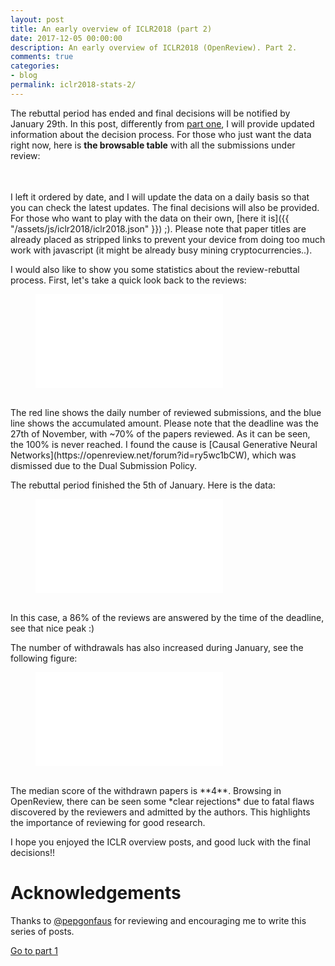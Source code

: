 ```yaml
---
layout: post
title: An early overview of ICLR2018 (part 2)
date: 2017-12-05 00:00:00
description: An early overview of ICLR2018 (OpenReview). Part 2.
comments: true
categories:
- blog
permalink: iclr2018-stats-2/
---
```


<link rel="stylesheet" type="text/css" href="https://cdn.datatables.net/1.10.16/css/jquery.dataTables.min.css">
<script
src="https://code.jquery.com/jquery-3.2.1.min.js"
integrity="sha256-hwg4gsxgFZhOsEEamdOYGBf13FyQuiTwlAQgxVSNgt4="
crossorigin="anonymous"></script>
<script src="https://cdn.datatables.net/1.10.16/js/jquery.dataTables.min.js"></script>
<script>
    $(document).ready(function() {
        $.getJSON('{{ "/assets/js/iclr2018/iclr2018.json" | absolute_url }}', function (table_data) {
            $('#iclr2018').DataTable({
                data: table_data,
                columns: [
                    {title: "Title", className: "dt-body-nowrap"},
                    {title: "Min score", className: "dt-center"},
                    {title: "Max Score", className: "dt-center"},
                    {title: "Mean Score", className: "dt-center"},
                    {title: "#MSGs", className: "dt-center"},
                    {title: "Last update", className: "dt-center"},
                    {title: "Decision", className: "dt-center"},
                ],
                "order": [[5, "desc"]]
            });
        });
    });
</script>

The rebuttal period has ended and final decisions will be notified by January
29th. In this post, differently from [part one](https://prlz77.github.io/iclr2018-stats),
I will provide updated information about the decision process. For those who
just want the data right now, here is **the browsable table** with all the 
submissions under review:

<table id="iclr2018" class="compact stripe order-column hover responsive" width="100%" cellspacing="0"></table>
<br>
I left it ordered by date, and I will update the data on a daily basis so that 
you can check the latest updates. The final decisions will also
be provided. For those who want to play with the data on their own, 
[here it is]({{ "/assets/js/iclr2018/iclr2018.json" }}) ;). 
Please note that paper titles are already placed as stripped
links to prevent your device from doing too much work with javascript (it might
be already busy mining cryptocurrencies..).

I would also like to show you some statistics about the review-rebuttal process.
First, let's take a quick look back to the reviews:

<figure>
    <embed type="image/svg+xml" src='{{ "/assets/images/iclr2018/review_dates.svg" | absolute_url }}' />
</figure>
<br>
The red line shows the daily number of reviewed submissions, and the blue line shows the
accumulated amount. Please note that the deadline was the 27th of November, with
~70% of the papers reviewed. As it can be seen, the 100% is never reached. I found
the cause is [Causal Generative Neural Networks](https://openreview.net/forum?id=ry5wc1bCW),
which was dismissed due to the Dual Submission Policy.

The rebuttal period finished the 5th of January. Here is the data:

<figure>
    <embed type="image/svg+xml" src='{{ "/assets/images/iclr2018/rebuttal_dates.svg" | absolute_url }}' />
</figure>
<br>
In this case, a 86% of the reviews are answered by the time of the deadline,  see that nice peak :)

The number of withdrawals has also increased during January, see the following figure:

<figure>
    <embed type="image/svg+xml" src='{{ "/assets/images/iclr2018/withdraw_dates.svg" | absolute_url }}' />
</figure>
<br>
The median score of the withdrawn papers is **4**. Browsing in OpenReview, there
can be seen some *clear rejections* due to fatal flaws discovered by the reviewers
and admitted by the authors. This highlights the importance of reviewing for
good research.

I hope you enjoyed the ICLR overview posts, and good luck with the final decisions!!

# Acknowledgements
Thanks to [@pepgonfaus](https://twitter.com/pepgonfaus) for reviewing and encouraging 
me to write this series of posts.

[Go to part 1](https://prlz77.github.io/iclr2018-stats/)


